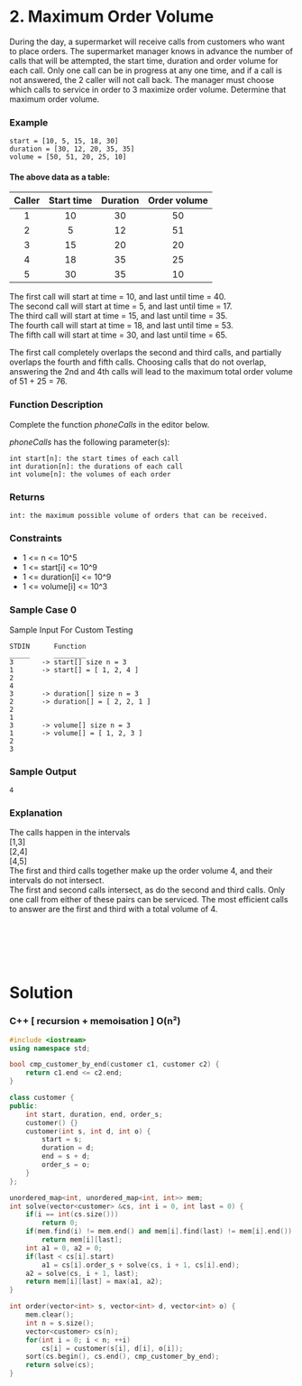 # 2. Maximum Order Volume

During the day, a supermarket will receive calls from customers who want to place orders. The supermarket manager knows in advance the number of calls that will be attempted, the start time, duration and order volume for each call. Only one call can be in progress at any one time, and if a call is not answered, the 2 caller will not call back. The manager must choose which calls to service in order to 3 maximize order volume. Determine that maximum order volume. 

### **Example**
    start = [10, 5, 15, 18, 30]
    duration = [30, 12, 20, 35, 35]
    volume = [50, 51, 20, 25, 10]

#### **The above data as a table:**

| Caller | Start time | Duration | Order volume |
|:------:|:----------:|:--------:|:------------:|
|    1   |     10     |    30    |      50      |
|    2   |      5     |    12    |      51      |
|    3   |     15     |    20    |      20      |
|    4   |     18     |    35    |      25      |
|    5   |     30     |    35    |      10      |

The first call will start at time = 10, and last until time = 40.\
The second call will start at time = 5, and last until time = 17.\
The third call will start at time = 15, and last until time = 35.\
The fourth call will start at time = 18, and last until time = 53.\
The fifth call will start at time = 30, and last until time = 65. 

The first call completely overlaps the second and third calls, and partially overlaps the fourth and fifth calls. Choosing calls that do not overlap, answering the 2nd and 4th calls will lead to the maximum total order volume of 51 + 25 = 76.

### **Function Description**
Complete the function *phoneCalls* in the editor below.

*phoneCalls* has the following parameter(s):

    int start[n]: the start times of each call
    int duration[n]: the durations of each call
    int volume[n]: the volumes of each order
 
### **Returns**
    int: the maximum possible volume of orders that can be received.

### **Constraints**
* 1 <= n <= 10^5
* 1  <= start[i] <= 10^9
* 1 <= duration[i] <= 10^9
* 1 <= volume[i] <= 10^3

### **Sample Case 0**
Sample Input For Custom Testing

    STDIN      Function
    _____      ________
    3       -> start[] size n = 3
    1       -> start[] = [ 1, 2, 4 ]
    2
    4
    3       -> duration[] size n = 3
    2       -> duration[] = [ 2, 2, 1 ]
    2
    1
    3       -> volume[] size n = 3
    1       -> volume[] = [ 1, 2, 3 ]
    2
    3
    
### **Sample Output**
    4

### **Explanation**
The calls happen in the intervals\
[1,3]\
[2,4]\
[4,5]\
The first and third calls together make up the order volume 4, and their intervals do not intersect.\
The first and second calls intersect, as do the second and third calls. Only one call from either of these pairs can be serviced. The most efficient calls to answer are the first and third with a total volume of 4.

` `  
` `  
` `  
` `  
` `  

# Solution
### **C++ [ recursion + memoisation ] O(n²)**
```cpp
#include <iostream>
using namespace std;

bool cmp_customer_by_end(customer c1, customer c2) {
    return c1.end <= c2.end;
}

class customer {
public:
    int start, duration, end, order_s;
    customer() {}
    customer(int s, int d, int o) {
        start = s;
        duration = d;
        end = s + d;
        order_s = o;
    }
};

unordered_map<int, unordered_map<int, int>> mem;
int solve(vector<customer> &cs, int i = 0, int last = 0) {
    if(i == int(cs.size()))
        return 0;
    if(mem.find(i) != mem.end() and mem[i].find(last) != mem[i].end())
        return mem[i][last];
    int a1 = 0, a2 = 0;
    if(last < cs[i].start)
        a1 = cs[i].order_s + solve(cs, i + 1, cs[i].end);
    a2 = solve(cs, i + 1, last);
    return mem[i][last] = max(a1, a2);
}

int order(vector<int> s, vector<int> d, vector<int> o) {
    mem.clear();
    int n = s.size();
    vector<customer> cs(n);
    for(int i = 0; i < n; ++i)
        cs[i] = customer(s[i], d[i], o[i]);
    sort(cs.begin(), cs.end(), cmp_customer_by_end);
    return solve(cs);
}
```